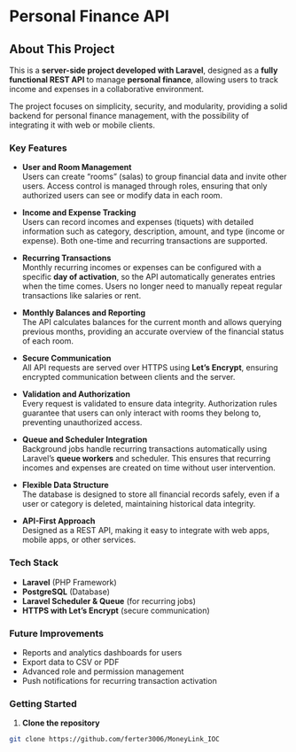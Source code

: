 # Personal Finance API

## About This Project

This is a **server-side project developed with Laravel**, designed as a **fully functional REST API** to manage **personal finance**, allowing users to track income and expenses in a collaborative environment.  

The project focuses on simplicity, security, and modularity, providing a solid backend for personal finance management, with the possibility of integrating it with web or mobile clients.

### Key Features

- **User and Room Management**  
  Users can create “rooms” (salas) to group financial data and invite other users. Access control is managed through roles, ensuring that only authorized users can see or modify data in each room.

- **Income and Expense Tracking**  
  Users can record incomes and expenses (tiquets) with detailed information such as category, description, amount, and type (income or expense). Both one-time and recurring transactions are supported.

- **Recurring Transactions**  
  Monthly recurring incomes or expenses can be configured with a specific **day of activation**, so the API automatically generates entries when the time comes. Users no longer need to manually repeat regular transactions like salaries or rent.

- **Monthly Balances and Reporting**  
  The API calculates balances for the current month and allows querying previous months, providing an accurate overview of the financial status of each room.

- **Secure Communication**  
  All API requests are served over HTTPS using **Let’s Encrypt**, ensuring encrypted communication between clients and the server.

- **Validation and Authorization**  
  Every request is validated to ensure data integrity. Authorization rules guarantee that users can only interact with rooms they belong to, preventing unauthorized access.

- **Queue and Scheduler Integration**  
  Background jobs handle recurring transactions automatically using Laravel’s **queue workers** and scheduler. This ensures that recurring incomes and expenses are created on time without user intervention.

- **Flexible Data Structure**  
  The database is designed to store all financial records safely, even if a user or category is deleted, maintaining historical data integrity.

- **API-First Approach**  
  Designed as a REST API, making it easy to integrate with web apps, mobile apps, or other services.

### Tech Stack

- **Laravel** (PHP Framework)  
- **PostgreSQL** (Database)  
- **Laravel Scheduler & Queue** (for recurring jobs)  
- **HTTPS with Let’s Encrypt** (secure communication)

### Future Improvements

- Reports and analytics dashboards for users  
- Export data to CSV or PDF  
- Advanced role and permission management  
- Push notifications for recurring transaction activation  

### Getting Started

1. **Clone the repository**  

```bash
git clone https://github.com/ferter3006/MoneyLink_IOC

